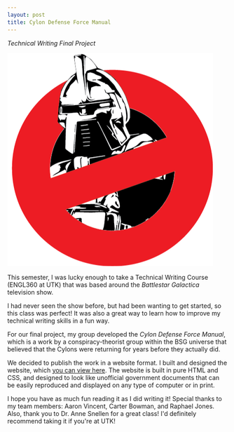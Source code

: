 ```yaml
---
layout: post
title: Cylon Defense Force Manual
---
```

*Technical Writing Final Project*

![CDF Logo](/images/cdf-logo.png)

This semester, I was lucky enough to take a Technical Writing Course (ENGL360 at UTK) that was based around the *Battlestar Galactica* television show.

I had never seen the show before, but had been wanting to get started, so this class was perfect! It was also a great way to learn how to improve my technical writing skills in a fun way.

For our final project, my group developed the *Cylon Defense Force Manual*, which is a work by a conspiracy-theorist group within the BSG universe that believed that the Cylons were returning for years before they actually did.

We decided to publish the work in a website format. I built and designed the website, which [you can view here](http://spencerhowell.github.io/resources/cdf-manual). The website is built in pure HTML and CSS, and designed to look like unofficial government documents that can be easily reproduced and displayed on any type of computer or in print.

I hope you have as much fun reading it as I did writing it! Special thanks to my team members: Aaron Vincent, Carter Bowman, and Raphael Jones. Also, thank you to Dr. Anne Snellen for a great class! I'd definitely recommend taking it if you're at UTK!